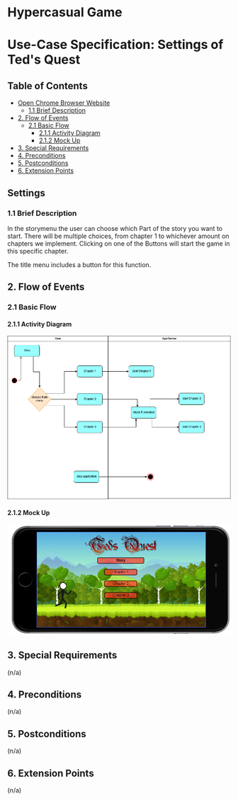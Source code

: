# Hypercasual Game <!-- omit in toc -->

# Use-Case Specification: Settings of Ted's Quest <!-- omit in toc -->

## Table of Contents <!-- omit in toc -->
- [Open Chrome Browser Website](#Settings)
  - [1.1 Brief Description](#11-brief-description)
- [2. Flow of Events](#2-flow-of-events)
  - [2.1 Basic Flow](#21-basic-flow)
    - [2.1.1 Activity Diagram](#211-activity-diagram)
    - [2.1.2 Mock Up](#212-mock-up)
- [3. Special Requirements](#3-special-requirements)
- [4. Preconditions](#4-preconditions)
- [5. Postconditions](#5-postconditions)
- [6. Extension Points](#6-extension-points)


## Settings

### 1.1 Brief Description
In the storymenu the user can choose which Part of the story you want to start.
There will be multiple choices, from chapter 1 to whichever amount on chapters we implement. 
Clicking on one of the Buttons will start the game in this specific chapter.

The title menu includes a button for this function.
## 2. Flow of Events

### 2.1 Basic Flow

#### 2.1.1 Activity Diagram

![AD_Settings](./Activity_dia_storymenu.png)

#### 2.1.2 Mock Up

![SH_Settings](./Screenshot_Storymenu.png)

## 3. Special Requirements

(n/a)

## 4. Preconditions

(n/a)

## 5. Postconditions

(n/a)

## 6. Extension Points

(n/a)

